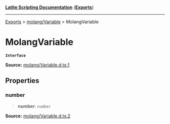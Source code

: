 [**Latite Scripting Documentation**](../../README.md) ([**Exports**](../../exports.md))

---

[Exports](../../exports.md) > [molang/Variable](../index.md) > MolangVariable

# MolangVariable

**`Interface`**

**Source:** [molang/Variable.d.ts:1](https://github.com/LatiteScripting/latitescripting.github.io/blob/303196e/definitions/molang/Variable.d.ts#L1)

## Properties

### number

> **number**: `number`

**Source:** [molang/Variable.d.ts:2](https://github.com/LatiteScripting/latitescripting.github.io/blob/303196e/definitions/molang/Variable.d.ts#L2)
